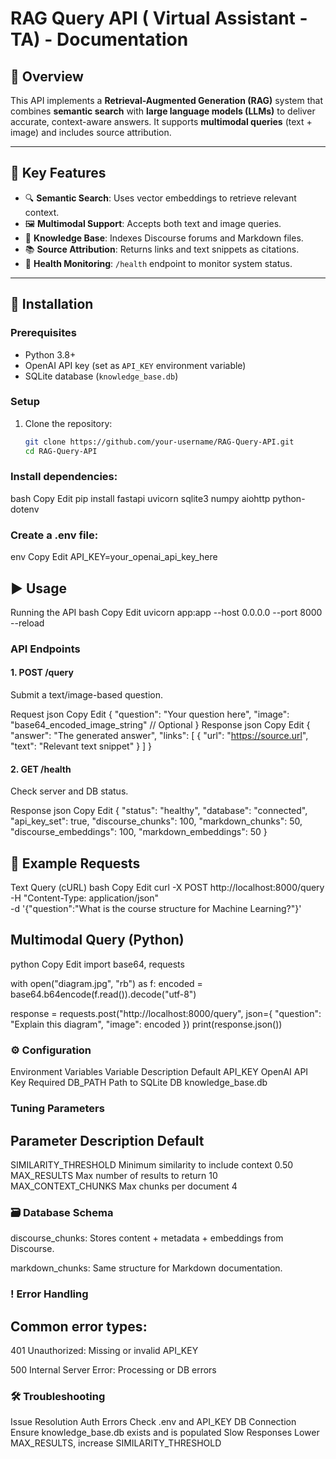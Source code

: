 # RAG Query API ( Virtual Assistant - TA)  - Documentation

## 📘 Overview

This API implements a **Retrieval-Augmented Generation (RAG)** system that combines **semantic search** with **large language models (LLMs)** to deliver accurate, context-aware answers. It supports **multimodal queries** (text + image) and includes source attribution.

---

## 🚀 Key Features

- 🔍 **Semantic Search**: Uses vector embeddings to retrieve relevant context.
- 🖼️ **Multimodal Support**: Accepts both text and image queries.
- 🧠 **Knowledge Base**: Indexes Discourse forums and Markdown files.
- 📚 **Source Attribution**: Returns links and text snippets as citations.
- 💓 **Health Monitoring**: `/health` endpoint to monitor system status.

---

## 🔧 Installation

### Prerequisites

- Python 3.8+
- OpenAI API key (set as `API_KEY` environment variable)
- SQLite database (`knowledge_base.db`)

### Setup

1. Clone the repository:
   ```bash
   git clone https://github.com/your-username/RAG-Query-API.git
   cd RAG-Query-API
### Install dependencies:

bash
Copy
Edit
pip install fastapi uvicorn sqlite3 numpy aiohttp python-dotenv
### Create a .env file:

env
Copy
Edit
API_KEY=your_openai_api_key_here
## ▶️ Usage
Running the API
bash
Copy
Edit
uvicorn app:app --host 0.0.0.0 --port 8000 --reload
###  API Endpoints
#### 1. POST /query
Submit a text/image-based question.

Request
json
Copy
Edit
{
  "question": "Your question here",
  "image": "base64_encoded_image_string" // Optional
}
Response
json
Copy
Edit
{
  "answer": "The generated answer",
  "links": [
    {
      "url": "https://source.url",
      "text": "Relevant text snippet"
    }
  ]
}
#### 2. GET /health
Check server and DB status.

Response
json
Copy
Edit
{
  "status": "healthy",
  "database": "connected",
  "api_key_set": true,
  "discourse_chunks": 100,
  "markdown_chunks": 50,
  "discourse_embeddings": 100,
  "markdown_embeddings": 50
}
## 🧪 Example Requests
Text Query (cURL)
bash
Copy
Edit
curl -X POST http://localhost:8000/query \
  -H "Content-Type: application/json" \
  -d '{"question":"What is the course structure for Machine Learning?"}'
## Multimodal Query (Python)
python
Copy
Edit
import base64, requests

with open("diagram.jpg", "rb") as f:
    encoded = base64.b64encode(f.read()).decode("utf-8")

response = requests.post("http://localhost:8000/query", json={
    "question": "Explain this diagram",
    "image": encoded
})
print(response.json())
### ⚙️ Configuration
Environment Variables
Variable	Description	Default
API_KEY	OpenAI API Key	Required
DB_PATH	Path to SQLite DB	knowledge_base.db

### Tuning Parameters
## Parameter	Description	Default
SIMILARITY_THRESHOLD	Minimum similarity to include context	0.50
MAX_RESULTS	Max number of results to return	10
MAX_CONTEXT_CHUNKS	Max chunks per document	4

### 🗃️ Database Schema
discourse_chunks: Stores content + metadata + embeddings from Discourse.

markdown_chunks: Same structure for Markdown documentation.

### ! Error Handling
## Common error types:

401 Unauthorized: Missing or invalid API_KEY

500 Internal Server Error: Processing or DB errors

### 🛠️ Troubleshooting
Issue	Resolution
Auth Errors	Check .env and API_KEY
DB Connection	Ensure knowledge_base.db exists and is populated
Slow Responses	Lower MAX_RESULTS, increase SIMILARITY_THRESHOLD
